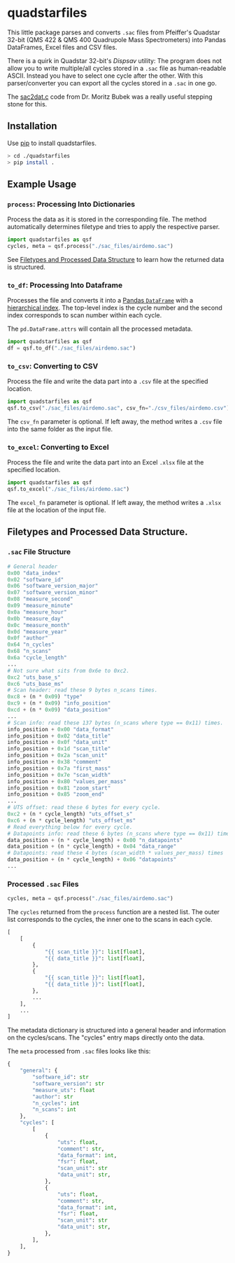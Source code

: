 # quadstarfiles

This little package parses and converts `.sac` files from Pfeiffer's Quadstar 32-bit (QMS 422 & QMS 400 Quadrupole Mass Spectrometers) into Pandas DataFrames, Excel files and CSV files.

There is a quirk in Quadstar 32-bit's *Dispsav* utility: The program does not allow you to write multiple/all cycles stored in a `.sac` file as human-readable ASCII. Instead you have to select one cycle after the other. With this parser/converter you can export all the cycles stored in a `.sac` in one go.

The [sac2dat.c](https://www.bubek.org/sac2dat.php) code from Dr. Moritz Bubek was a really useful stepping stone for this.

## Installation
Use [pip](https://pip.pypa.io/en/stable/) to install quadstarfiles.

```bash
> cd ./quadstarfiles
> pip install .
```

## Example Usage

### `process`: Processing Into Dictionaries
Process the data as it is stored in the corresponding file. The method
automatically determines filetype and tries to apply the respective
parser.

```python
import quadstarfiles as qsf
cycles, meta = qsf.process("./sac_files/airdemo.sac")
```

See [Filetypes and Processed Data Structure](#filetypes-and-processed-data-structure)
to learn how the returned data is structured.

### `to_df`: Processing Into Dataframe
Processes the file and converts it into a [Pandas `DataFrame`](https://pandas.pydata.org/docs/reference/api/pandas.DataFrame.html) with a [hierarchical index](https://pandas.pydata.org/pandas-docs/stable/user_guide/advanced.html#multiindex-advanced-indexing). The top-level
index is the cycle number and the second index corresponds to scan
number within each cycle.

The `pd.DataFrame.attrs` will contain all the processed metadata.

```python
import quadstarfiles as qsf
df = qsf.to_df("./sac_files/airdemo.sac")
```

### `to_csv`: Converting to CSV
Process the file and write the data part into a `.csv` file at the
specified location.

```python
import quadstarfiles as qsf
qsf.to_csv("./sac_files/airdemo.sac", csv_fn="./csv_files/airdemo.csv")
```

The `csv_fn` parameter is optional. If left away, the method writes a
`.csv` file into the same folder as the input file.

### `to_excel`: Converting to Excel
Process the file and write the data part into an Excel `.xlsx` file at
the specified location.

```python
import quadstarfiles as qsf
qsf.to_excel("./sac_files/airdemo.sac")
```

The `excel_fn` parameter is optional. If left away, the method writes
a `.xlsx` file at the location of the input file.

## Filetypes and Processed Data Structure.
### `.sac` File Structure
```python
# General header
0x00 "data_index"
0x02 "software_id"
0x06 "software_version_major"
0x07 "software_version_minor"
0x08 "measure_second"
0x09 "measure_minute"
0x0a "measure_hour"
0x0b "measure_day"
0x0c "measure_month"
0x0d "measure_year"
0x0f "author"
0x64 "n_cycles"
0x68 "n_scans"
0x6a "cycle_length"
...
# Not sure what sits from 0x6e to 0xc2.
0xc2 "uts_base_s"
0xc6 "uts_base_ms"
# Scan header: read these 9 bytes n_scans times.
0xc8 + (n * 0x09) "type"
0xc9 + (n * 0x09) "info_position"
0xcd + (n * 0x09) "data_position"
...
# Scan info: read these 137 bytes (n_scans where type == 0x11) times.
info_position + 0x00 "data_format"
info_position + 0x02 "data_title"
info_position + 0x0f "data_unit"
info_position + 0x1d "scan_title"
info_position + 0x2a "scan_unit"
info_position + 0x38 "comment"
info_position + 0x7a "first_mass"
info_position + 0x7e "scan_width"
info_position + 0x80 "values_per_mass"
info_position + 0x81 "zoom_start"
info_position + 0x85 "zoom_end"
...
# UTS offset: read these 6 bytes for every cycle.
0xc2 + (n * cycle_length) "uts_offset_s"
0xc6 + (n * cycle_length) "uts_offset_ms"
# Read everything below for every cycle.
# Datapoints info: read these 6 bytes (n_scans where type == 0x11) times.
data_position + (n * cycle_length) + 0x00 "n_datapoints"
data_position + (n * cycle_length) + 0x04 "data_range"
# Datapoints: read these 4 bytes (scan_width * values_per_mass) times
data_position + (n * cycle_length) + 0x06 "datapoints"
...
```

### Processed `.sac` Files
```python
cycles, meta = qsf.process("./sac_files/airdemo.sac")
```

The `cycles` returned from the `process` function are a nested list. The
outer list corresponds to the cycles, the inner one to the scans in each
cycle.

```python
[
    [
        {
            "{{ scan_title }}": list[float],
            "{{ data_title }}": list[float],
        },
        {
            "{{ scan_title }}": list[float],
            "{{ data_title }}": list[float],
        },
        ...
    ],
    ...
]

```

The metadata dictionary is structured into a general header and
information on the cycles/scans. The "cycles" entry maps directly onto
the data.

The `meta` processed from `.sac` files looks like this:


```python
{
    "general": {
        "software_id": str
        "software_version": str
        "measure_uts": float
        "author": str
        "n_cycles": int
        "n_scans": int
    },
    "cycles": [
        [
            {
                "uts": float,
                "comment": str,
                "data_format": int,
                "fsr": float,
                "scan_unit": str
                "data_unit": str,
            },
            {
                "uts": float,
                "comment": str,
                "data_format": int,
                "fsr": float,
                "scan_unit": str
                "data_unit": str,
            },
        ],
    ],
}
```